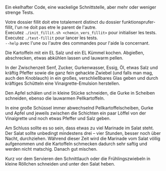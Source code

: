 Ein ekelhafter Code, eine wackelige Schnittstelle, aber mehr oder weniger strenge Tests.

Votre dossier fillit doit etre totalement distinct du dossier funktionsprufer-fillit, l'un ne doit pas etre le parent de l'autre.  
Executez `./init_fillit.sh <chemin_vers_fillit>` pour initialiser les tests.  
Executez `./test-fillit` pour lancer les tests.  
`--help` avec l'une ou l'autre des commandes pour l'aide la concernant.

Die Kartoffeln mit ein EL Salz und ein EL Kümmel kochen. Abgießen, abschrecken, etwas abkühlen lassen und lauwarm pellen.

In der Zwischenzeit Senf, Zucker, Gurkenwasser, Essig, Öl, etwas Salz und kräftig Pfeffer sowie die ganz fein gehackte Zwiebel (und falls man mag, auch den Knoblauch) in ein großes, verschließbares Glas geben und durch kräftiges Schütteln eine Vinaigrette-Emulsion herstellen.

Den Apfel schälen und in kleine Stücke schneiden, die Gurke in Scheiben schneiden, ebenso die lauwarmen Pellkartoffeln.

In eine große Schüssel immer abwechselnd Pellkartoffelscheiben, Gurke und Apfel und jeweils zwischen die Schichten ein paar Löffel von der Vinaigrette und noch etwas Pfeffer und Salz geben.

Am Schluss sollte es so sein, dass etwas zu viel Marinade im Salat steht. Der Salat sollte unbedingt mindestens drei – vier Stunden, besser noch über Nacht, durchziehen. Während dieser Zeit wird die Marinade vom Salat völlig aufgenommen und die Kartoffeln schmecken dadurch sehr saftig und werden nicht matschig. Danach gut mischen.

Kurz vor dem Servieren den Schnittlauch oder die Frühlingszwiebeln in kleine Röllchen schneiden und unter den Salat heben. 
